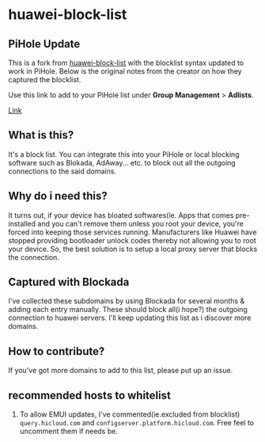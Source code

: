 # huawei-block-list

## PiHole Update
This is a fork from [huawei-block-list](https://github.com/deep-bhatt/huawei-block-list) with the blocklist syntax updated to work in PiHole. Below is the original notes from the creator on how they captured the blocklist.

Use this link to add to your PiHole list under **Group Management** > **Adlists**. 

[Link](https://raw.githubusercontent.com/cinimodev/huawei-block-list/master/huawei-block-host.txt)

## What is this? 
It's a block list. You can integrate this into your PiHole or local blocking software such as Blokada, AdAway... etc. to block out all the outgoing connections to the said domains.

## Why do i need this?
It turns out, if your device has bloated softwares(ie. Apps that comes pre-installed and you can't remove them unless you root your device, you're forced into keeping those services running. Manufacturers like Huawei have stopped providing bootloader unlock codes thereby not allowing you to root your device. So, the best solution is to setup a local proxy server that blocks the connection. 

## Captured with Blockada

I've collected these subdomains by using Blockada for several months &  adding each entry manually. These should block all(i hope?) the outgoing connection to huawei servers. I'll keep updating this list as i discover more domains.

## How to contribute?

If you've got more domains to add to this list, please put up an issue. 

## recommended hosts to whitelist
1. To allow EMUI updates, I've commented(ie.excluded from blocklist) `query.hicloud.com` and `configserver.platform.hicloud.com`. Free feel to uncomment them if needs be.
